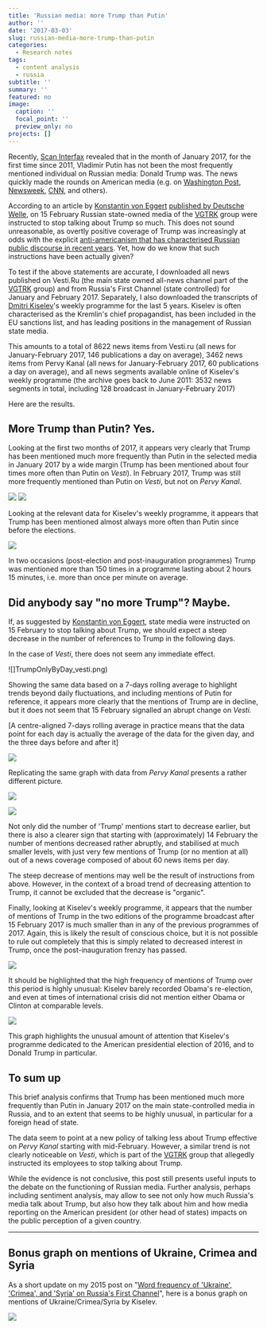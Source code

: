 ```yaml
---
title: 'Russian media: more Trump than Putin'
author: ''
date: '2017-03-03'
slug: russian-media-more-trump-than-putin
categories:
  - Research notes
tags:
  - content analysis
  - russia
subtitle: ''
summary: ''
featured: no
image:
  caption: ''
  focal_point: ''
  preview_only: no
projects: []
---
```



Recently, [Scan Interfax](http://www.interfax.ru/russia/547952) revealed that in the month of January 2017, for the first time since 2011, Vladimir Putin has not been the most frequently mentioned individual on Russian media: Donald Trump was. The news quickly made the rounds on American media (e.g. on [Washington Post](https://www.washingtonpost.com/news/politics/wp/2017/02/01/the-only-person-more-popular-in-russian-media-than-putin-trump/?utm_term=.8ee8415ccca8), [Newsweek](http://europe.newsweek.com/trump-putin-most-mentioned-russian-press-media-553661?rm=eu), [CNN](http://edition.cnn.com/2017/02/17/politics/russia-trump-relationship-analysis-chance/), and others).

According to an article by [Konstantin von Eggert](https://twitter.com/kvoneggert) [published by Deutsche Welle](http://www.dw.com/ru/%D0%BA%D0%BE%D0%BC%D0%BC%D0%B5%D0%BD%D1%82%D0%B0%D1%80%D0%B8%D0%B9-%D1%82%D1%80%D0%B0%D0%BC%D0%BF-%D1%82%D0%B5%D0%BF%D0%B5%D1%80%D1%8C-%D0%BD%D0%B5-%D0%BD%D0%B0%D1%88/a-37578453?maca=rus-tco-dw), on 15 February Russian state-owned media of the [VGTRK](https://en.wikipedia.org/wiki/VGTRK) group were instructed to stop talking about Trump so much. This does not sound unreasonable, as overtly positive coverage of Trump was increasingly at odds with the explicit [anti-americanism that has characterised Russian public discourse in recent years](http://carnegie.ru/commentary/?fa=60457). Yet, how do we know that such instructions have been actually given?

To test if the above statements are accurate, I downloaded all news published on Vesti.Ru (the main state owned all-news channel part of the [VGTRK](https://en.wikipedia.org/wiki/VGTRK) group) and from Russia's First Channel (state controlled) for January and February 2017. Separately, I also downloaded the transcripts of [Dmitri Kiselev](https://en.wikipedia.org/wiki/Dmitry_Kiselyov)'s weekly programme for the last 5 years. Kiselev is often characterised as the Kremlin's chief propagandist, has been included in the EU sanctions list, and has leading positions in the management of Russian state media.

This amounts to a total of 8622 news items from Vesti.ru (all news for January-February 2017, 146 publications a day on average), 3462 news items from Pervy Kanal (all news for January-February 2017, 60 publications a day on average), and all news segments available online of Kiselev's weekly programme (the archive goes back to June 2011: 3532 news segments in total, including 128 broadcast in January-February 2017)

Here are the results.

More Trump than Putin? Yes.
---------------------------

Looking at the first two months of 2017, it appears very clearly that Trump has been mentioned much more frequently than Putin in the selected media in January 2017 by a wide margin (Trump has been mentioned about four times more often than Putin on *Vesti*). In February 2017, Trump was still more frequently mentioned than Putin on *Vesti*, but not on *Pervy Kanal*.

![](01-PutinTrumpBarchart_vesti.png)
![](02-PutinTrumpBarchart_Pervy.png)

Looking at the relevant data for Kiselev's weekly programme, it appears that Trump has been mentioned almost always more often than Putin since before the elections.

![](TrumpPutinKiselev.png)

In two occasions (post-election and post-inauguration programmes) Trump was mentioned more than 150 times in a programme lasting about 2 hours 15 minutes, i.e. more than once per minute on average.

Did anybody say "no more Trump"? Maybe.
---------------------------------------

If, as suggested by [Konstantin von Eggert](https://twitter.com/kvoneggert), state media were instructed on 15 February to stop talking about Trump, we should expect a steep decrease in the number of references to Trump in the following days.

In the case of *Vesti*, there does not seem any immediate effect.

![]TrumpOnlyByDay_vesti.png)

Showing the same data based on a 7-days rolling average to highlight trends beyond daily fluctuations, and including mentions of Putin for reference, it appears more clearly that the mentions of Trump are in decline, but it does not seem that 15 February signalled an abrupt change on *Vesti.*

[A centre-aligned 7-days rolling average in practice means that the data point for each day is actually the average of the data for the given day, and the three days before and after it]

![](TrumpPutin7_vesti.png)

Replicating the same graph with data from  *Pervy Kanal* presents a rather different picture.

![](TrumpOnlyByDay_Pervy.png)

![](TrumpPutin7_Pervy.png)

Not only did the number of 'Trump' mentions start to decrease earlier, but there is also a clearer sign that starting with (approximately) 14 February the number of mentions decreased rather abruptly, and stabilised at much smaller levels, with just very few mentions of Trump (or no mention at all) out of a news coverage composed of about 60 news items per day.

The steep decrease of mentions may well be the result of instructions from above. However, in the context of a broad trend of decreasing attention to Trump, it cannot be excluded that the decrease is "organic".

Finally, looking at Kiselev's weekly programme, it appears that the number of mentions of Trump in the two editions of the programme broadcast after 15 February 2017 is much smaller than in any of the previous programmes of 2017. Again, this is likely the result of  conscious choice, but it is not possible to rule out completely that this is simply related to decreased interest in Trump, once the post-inauguration frenzy has passed.

![](TrumpOnly_Byprogramme_barchart.png)

It should be highlighted that the high frequency of mentions of Trump over this period is highly unusual: Kiselev barely recorded Obama's re-election, and even at times of international crisis did not mention either Obama or Clinton at comparable levels.

![](ObamaClintonTrump_LongTermKiselev.png)

This graph highlights the unusual amount of attention that Kiselev's programme dedicated to the American presidential election of 2016, and to Donald Trump in particular.

To sum up
---------

This brief analysis confirms that Trump has been mentioned much more frequently than Putin in January 2017 on the main state-controlled media in Russia, and to an extent that seems to be highly unusual, in particular for a foreign head of state.

The data seem to point at a new policy of talking less about Trump effective on *Pervy Kanal* starting with mid-February. However, a similar trend is not clearly noticeable on *Vesti*, which is part of the [VGTRK](https://en.wikipedia.org/wiki/VGTRK) group that allegedly instructed its employees to stop talking about Trump.

While the evidence is not conclusive, this post still presents useful inputs to the debate on the functioning of Russian media. Further analysis, perhaps including sentiment analysis, may allow to see not only how much Russia's media talk about Trump, but also how they talk about him and how media reporting on the American president (or other head of states) impacts on the public perception of a given country.

* * * * *

Bonus graph on mentions of Ukraine, Crimea and Syria
----------------------------------------------------

As a short update on my 2015 post on "[Word frequency of 'Ukraine', 'Crimea', and 'Syria' on Russia's First Channel](./2015-11-03-word-frequency-of-ukraine-crimea-and-syria-on-russias-first-channel/)", here is a bonus graph on mentions of Ukraine/Crimea/Syria by Kiselev.

![](CrimeaSyriaUkraine.png)

